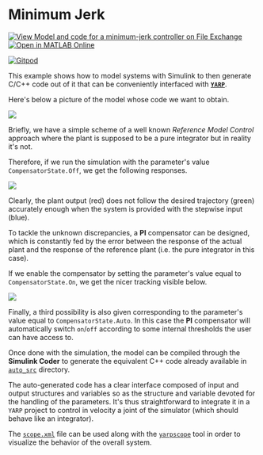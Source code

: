 Minimum Jerk
============

[![View Model and code for a minimum-jerk controller on File Exchange](https://www.mathworks.com/matlabcentral/images/matlab-file-exchange.svg)](https://www.mathworks.com/matlabcentral/fileexchange/51078-model-and-code-for-a-minimum-jerk-controller)
[![Open in MATLAB Online](https://www.mathworks.com/images/responsive/global/open-in-matlab-online.svg)](https://matlab.mathworks.com/open/github/v1?repo=pattacini/minJerk&file=model/minJerk.slx)

[![Gitpod](https://gitpod.io/button/open-in-gitpod.svg)](https://gitpod.io/from-referrer)

This example shows how to model systems with Simulink to then generate C/C++ code
out of it that can be conveniently interfaced with [**`YARP`**](https://github.com/robotology/yarp).

Here's below a picture of the model whose code we want to obtain.

![](./assets/model.png)

Briefly, we have a simple scheme of a well known _Reference Model Control_
approach where the plant is supposed to be a pure integrator but in reality it's not.

Therefore, if we run the simulation with the parameter's value `CompensatorState.Off`,
we get the following responses.

![](./assets/off.png)

Clearly, the plant output (red) does not follow the desired trajectory (green) accurately enough
when the system is provided with the stepwise input (blue).

To tackle the unknown discrepancies, a **PI** compensator can be designed, which is
constantly fed by the error between the response of the actual plant and the
response of the reference plant (i.e. the pure integrator in this case).

If we enable the compensator by setting the parameter's value equal to
`CompensatorState.On`, we get the nicer tracking visible below.

![](./assets/on.png)

Finally, a third possibility is also given corresponding to the parameter's value
equal to `CompensatorState.Auto`. In this case the **PI** compensator will automatically
switch `on`/`off` according to some internal thresholds the user can have access to.

Once done with the simulation, the model can be compiled through the **Simulink Coder**
to generate the equivalent C++ code already available in [`auto_src`](./code/auto_src) directory.

The auto-generated code has a clear interface composed of input and output structures
and variables so as the structure and variable devoted for the handling of the parameters.
It's thus straightforward to integrate it in a `YARP` project to control in velocity a joint
of the simulator (which should behave like an integrator).

The [`scope.xml`](./code/scope.xml) file can be used along with the [`yarpscope`](http://www.yarp.it/yarpscope.html)
tool in order to visualize the behavior of the overall system.
